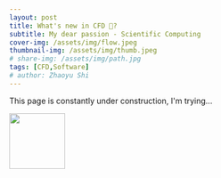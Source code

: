 ```yaml
---
layout: post
title: What's new in CFD 🤔?
subtitle: My dear passion - Scientific Computing 
cover-img: /assets/img/flow.jpeg
thumbnail-img: /assets/img/thumb.jpeg
# share-img: /assets/img/path.jpg
tags: [CFD,Software]
# author: Zhaoyu Shi
---
```


This page is constantly under construction, I'm trying...

<img src="https://media4.giphy.com/media/v1.Y2lkPTc5MGI3NjExZDI0cTRnOGJwcWJ2YnJxcjAxam15YnJmaXNwNTlpeDM5MXBvNmlibCZlcD12MV9pbnRlcm5hbF9naWZfYnlfaWQmY3Q9Zw/3osxY9uagtB44imKwo/giphy.gif" align="center" width="100">







